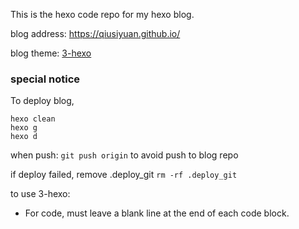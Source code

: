 This is the hexo code repo for my hexo blog.

blog address: https://qiusiyuan.github.io/

blog theme: [3-hexo](https://github.com/yelog/hexo-theme-3-hexo)

### special notice

To deploy blog,
```
hexo clean
hexo g
hexo d
```

when push: `git push origin` to avoid push to blog repo

if deploy failed, remove .deploy_git
`rm -rf .deploy_git`

to use 3-hexo:
* For code, must leave a blank line at the end of each code block.